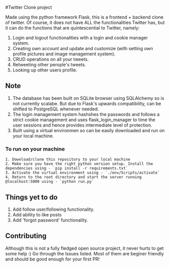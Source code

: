 #Twitter Clone project

Made using the python framework Flask, this is a frontend + backend clone of twitter. Of course, it does not have ALL the functionalities Twitter has, but it can do the functions that are quintescential to Twitter, namely:

1. Login and logout functionalities with a login and cookie manager system.
2. Creating own account and update and customize (with setting own profile pictures and image management system).
3. CRUD operations on all your tweets.
4. Retweeting other perople's tweets.
5. Looking up other users profile.




## Note

1. The database has been built on SQLite browser using SQLAlchemy so is not currently scalabe. But due to Flask's upwards compatibility, can be shifted to PostgreSQL whenever needed.
2. The login management system hashshes the passwords and follows a strict cookie management and uses flask_login_manager to time the user sessions and hence provides intermediate level of protection.
3. Built using a virtual environmen so can be easily downloaded and run on your local machine.

### To run on your machine

    1. Download/clone this repository to your local machine
    2. Make sure you have the right python version setup. Install the dependencies using - `pip install -r requirements.txt`
    3. Activate the virtual environment using - `./env/Scripts/activate`
    4. Return to the root directory and start the server running @localhost:5000 using - `python run.py`

## Things yet to do

1. Add follow user/following functionality.
2. Add ability to like posts
3. Add 'forgot password' functionality.

## Contributing

Although this is not a fully fledged open source project, it never hurts to get some help :)
Go through the Issues listed. Most of them are beginer friendly and should be good enough for your first PR!
